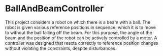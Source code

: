 # BallAndBeamController
This project considers a robot on which there is a beam with a ball. The robot is given various reference positions in sequence, which it is to move to without the ball falling off the beam. For this purpose, the angle of the beam and the position of the robot can be actively controlled by a motor. A controller was designed that reacts correctly to reference position changes without violating the constraints, despite disturbances.
